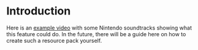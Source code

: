 # Introduction
Here is an [example video](https://youtu.be/3TbWQnACmnw) with some Nintendo soundtracks showing what this feature could do. In the future, there will be a guide here on how to create such a resource pack yourself.
